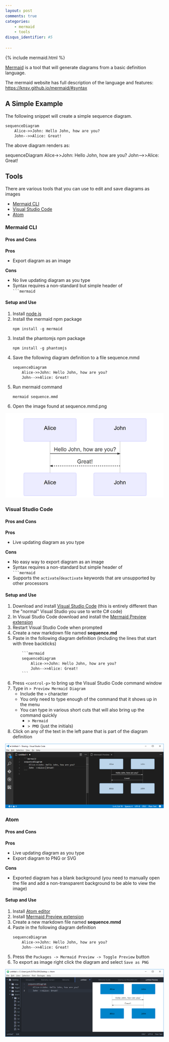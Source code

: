 ```yaml
---
layout: post
comments: true
categories: 
    - mermaid
    - tools
disqus_identifier: #5

---
```


{% include mermaid.html %}

[Mermaid](https://knsv.github.io/mermaid/) is a tool that will generate diagrams from a basic definition language.  

The mermaid website has full description of the language and features:  https://knsv.github.io/mermaid/#syntax

## A Simple Example

The following snippet will create a simple sequence diagram.

```
sequenceDiagram
    Alice->>John: Hello John, how are you?
    John-->>Alice: Great!
```

The above diagram renders as:

<div class="mermaid">
sequenceDiagram
    Alice->>John: Hello John, how are you?
    John-->>Alice: Great!
</div>

## Tools

There are various tools that you can use to edit and save diagrams as images
* [Mermaid CLI](#mermaid-cli)
* [Visual Studio Code](#visual-studio-code)
* [Atom](#atom)

### Mermaid CLI
#### Pros and Cons

**Pros**
* Export diagram as an image

**Cons**
* No live updating diagram as you type
* Syntax requires a non-standard but simple header of <code> ```mermaid </code>

#### Setup and Use
1. Install [node.js](https://nodejs.org/en/download/)
1. Install the mermaid npm package
    ```
    npm install -g mermaid
    ```
1. Install the phantomjs npm package
    ```
    npm install -g phantomjs
    ```
1. Save the following diagram definition to a file sequence.mmd
    ```
    sequenceDiagram
        Alice->>John: Hello John, how are you?
        John-->>Alice: Great!
    ```
1. Run mermaid command
    ```
    mermaid sequence.mmd
    ```
1. Open the image found at sequence.mmd.png

![sequence.mmd.png](/images/posts/2017/2017-12-10-Diagraming-with-Mermaid/sequence_cli.png)

### Visual Studio Code

#### Pros and Cons

**Pros**
* Live updating diagram as you type

**Cons**
* No easy way to export diagram as an image
* Syntax requires a non-standard but simple header of <code> ```mermaid </code>
* Supports the `activate`/`deactivate` keywords that are unsupported by other processors

#### Setup and Use

1. Download and install [Visual Studio Code](https://code.visualstudio.com/) (this is entirely different than the "normal" Visual Studio you use to write C# code)
1. In Visual Studio Code download and install the [Mermaid Preview extension](https://marketplace.visualstudio.com/items?itemName=vstirbu.vscode-mermaid-preview)
1. Restart Visual Studio Code when prompted
1. Create a new markdown file named **sequence.md**
1. Paste in the following diagram definition (including the lines that start with three backticks)
    ```
        ```mermaid
        sequenceDiagram
            Alice->>John: Hello John, how are you?
            John-->>Alice: Great!
        ```
    ```
1. Press `<control-p>` to bring up the Visual Studio Code command window
1. Type in `> Preview Mermaid Diagram` 
    * Include the `>` character
    * You only need to type enough of the command that it shows up in the menu
    * You can type in various short cuts that will also bring up the command quickly
        * `> Mermaid`
        * `> PMD` (just the initials)
1. Click on any of the text in the left pane that is part of the diagram definition

![Sample Diagram in Visual Studio](/images/posts/2017/2017-12-10-Diagraming-with-Mermaid/sequence_vs.png)

### Atom

#### Pros and Cons
**Pros**
* Live updating diagram as you type
* Export diagram to PNG or SVG

**Cons**
* Exported diagram has a blank background (you need to manually open the file and add a non-transparent background to be able to view the image)

#### Setup and Use

1. Install [Atom editor](https://flight-manual.atom.io/getting-started/sections/installing-atom/)
1. Install [Mermaid Preview extension](https://atom.io/packages/atom-mermaid)
1. Create a new markdown file named **sequence.mmd**
1. Paste in the following diagram definition
    ```
    sequenceDiagram
        Alice->>John: Hello John, how are you?
        John-->>Alice: Great!
    ```
1. Press the `Packages -> Mermaid Preview -> Toggle Preview` button
1. To export as image right click the diagram and select `Save as PNG`

![Sample Diagram in Atom](/images/posts/2017/2017-12-10-Diagraming-with-Mermaid/sequence_atom.png)



